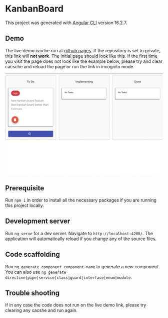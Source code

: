 # KanbanBoard

This project was generated with [Angular CLI](https://github.com/angular/angular-cli) version 16.2.7.

## Demo

The live demo can be run at [github pages](https://otoaneba.github.io/kanban-board/). If the repository is set to private, this link will <b>not work</b>. The initial page should look like this. If the first time you visit the page does not look like the example below, please try and clear cacsche and reload the page or run the link in incognito mode.

![example](src/assets/example.png)

## Prerequisite

Run `npm i` in order to install all the necessary packages if you are running this project locally.

## Development server

Run `ng serve` for a dev server. Navigate to `http://localhost:4200/`. The application will automatically reload if you change any of the source files.

## Code scaffolding

Run `ng generate component component-name` to generate a new component. You can also use `ng generate directive|pipe|service|class|guard|interface|enum|module`.

## Trouble shooting

If in any case the code does not run on the live demo link, please try clearing any cacshe and run again.
